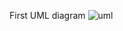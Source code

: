 First UML diagram
![uml](https://user-images.githubusercontent.com/38145387/40880848-290870b2-667e-11e8-9107-202e3f8f1315.png)
